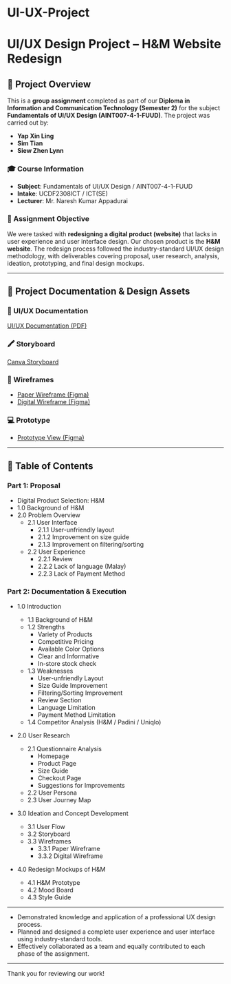 # UI-UX-Project
# UI/UX Design Project – H&M Website Redesign

## 📌 Project Overview

This is a **group assignment** completed as part of our **Diploma in Information and Communication Technology (Semester 2)** for the subject **Fundamentals of UI/UX Design (AINT007-4-1-FUUD)**. The project was carried out by:

- **Yap Xin Ling**
- **Sim Tian**
- **Siew Zhen Lynn**

### 🎓 Course Information

- **Subject**: Fundamentals of UI/UX Design / AINT007-4-1-FUUD  
- **Intake**: UCDF2308ICT / ICT(SE)  
- **Lecturer**: Mr. Naresh Kumar Appadurai  

### 🧠 Assignment Objective

We were tasked with **redesigning a digital product (website)** that lacks in user experience and user interface design. Our chosen product is the **H&M website**. The redesign process followed the industry-standard UI/UX design methodology, with deliverables covering proposal, user research, analysis, ideation, prototyping, and final design mockups.

---

## 📂 Project Documentation & Design Assets

### 📄 UI/UX Documentation  
[UI/UX Documentation (PDF)](https://github.com/XinLing8/UI-UX-Project/blob/main/Documentation/UIUX.pdf)

### 🖍️ Storyboard  
[Canva Storyboard](https://www.canva.com/design/DAGOLao0IXI/_e85sB6XmtRNwZHtnCsnAQ/view?utm_content=DAGOLao0IXI&utm_campaign=designshare&utm_medium=link2&utm_source=uniquelinks&utlId=h2b38cba593)

### 📝 Wireframes  
- [Paper Wireframe (Figma)](https://www.figma.com/design/RYBuQAVE1sgayyXNt6fLMh/H-M-PAPER-WIREFRAME?node-id=0-1&t=puH8rXHuWzhWxT0n-1)
- [Digital Wireframe (Figma)](https://www.figma.com/design/MIwAyxRNTu8GzRPD9JdJxs/H-M-DIGITAL-WIREFRAME?node-id=0-1&t=xUZ6h5EWAYHJ3U2F-1)

### 💻 Prototype
- [Prototype View (Figma)](https://www.figma.com/proto/vXRZp4rDyOXq8pXpHzSXjN/H-M-Prototype?node-id=3-567&t=GV1mnH0NNKBcX0Hk-1&starting-point-node-id=3%3A567)

---

## 📑 Table of Contents

### Part 1: Proposal  
- Digital Product Selection: H&M  
- 1.0 Background of H&M  
- 2.0 Problem Overview  
  - 2.1 User Interface  
    - 2.1.1 User-unfriendly layout  
    - 2.1.2 Improvement on size guide  
    - 2.1.3 Improvement on filtering/sorting  
  - 2.2 User Experience  
    - 2.2.1 Review  
    - 2.2.2 Lack of language (Malay)  
    - 2.2.3 Lack of Payment Method  

### Part 2: Documentation & Execution  
- 1.0 Introduction  
  - 1.1 Background of H&M  
  - 1.2 Strengths  
    - Variety of Products  
    - Competitive Pricing  
    - Available Color Options  
    - Clear and Informative  
    - In-store stock check  
  - 1.3 Weaknesses  
    - User-unfriendly Layout  
    - Size Guide Improvement  
    - Filtering/Sorting Improvement  
    - Review Section  
    - Language Limitation  
    - Payment Method Limitation  
  - 1.4 Competitor Analysis (H&M / Padini / Uniqlo)  

- 2.0 User Research  
  - 2.1 Questionnaire Analysis  
    - Homepage  
    - Product Page  
    - Size Guide  
    - Checkout Page  
    - Suggestions for Improvements  
  - 2.2 User Persona  
  - 2.3 User Journey Map  

- 3.0 Ideation and Concept Development  
  - 3.1 User Flow  
  - 3.2 Storyboard  
  - 3.3 Wireframes  
    - 3.3.1 Paper Wireframe  
    - 3.3.2 Digital Wireframe  

- 4.0 Redesign Mockups of H&M  
  - 4.1 H&M Prototype  
  - 4.2 Mood Board  
  - 4.3 Style Guide  

---

- Demonstrated knowledge and application of a professional UX design process.
- Planned and designed a complete user experience and user interface using industry-standard tools.
- Effectively collaborated as a team and equally contributed to each phase of the assignment.

---

Thank you for reviewing our work!
